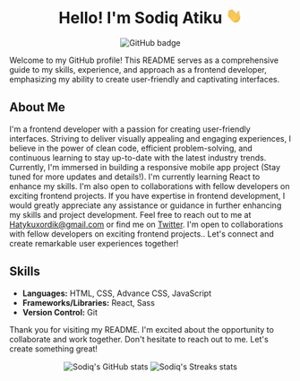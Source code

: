 <div align="center">
<h1>Hello! I'm Sodiq Atiku <img src="https://github.com/salonigupta1/salonigupta1/blob/master/Assets/Hi.gif" width="29px"></h1> 
<img src="https://img.shields.io/github/followers/Hatykuxordik?label=Followers&logo=GitHub&style=for-the-badge" alt="GitHub badge" />
</div>

<p>Welcome to my GitHub profile! This README serves as a comprehensive guide to my skills, experience, and approach as a frontend developer, emphasizing my ability to create user-friendly and captivating interfaces.</p>

<h2>About Me</h2>
<p> I'm a frontend developer with a passion for creating user-friendly interfaces. Striving to deliver visually appealing and engaging experiences, I believe in the power of clean code, efficient problem-solving, and continuous learning to stay up-to-date with the latest industry trends. Currently, I'm immersed in building a responsive mobile app project (Stay tuned for more updates and details!). I'm currently learning React to enhance my skills. I'm also open to collaborations with fellow developers on exciting frontend projects. If you have expertise in frontend development, I would greatly appreciate any assistance or guidance in further enhancing my skills and project development. Feel free to reach out to me at <a href="mailto:hatykuxordik@gmail.com" class="text">Hatykuxordik@gmail.com</a> or find me on <a href="https://twitter.com/saprime_tech" class="text" target="display">Twitter</a>. I'm open to collaborations with fellow developers on exciting frontend projects.. Let's connect and create remarkable user experiences together!</p>

<h2>Skills</h2>
<ul>
  <li><strong>Languages:</strong> HTML, CSS, Advance CSS, JavaScript</li>
  <li><strong>Frameworks/Libraries:</strong> React, Sass</li>
  <li><strong>Version Control:</strong> Git</li>
</ul>

<p>Thank you for visiting my README. I'm excited about the opportunity to collaborate and work together. Don't hesitate to reach out to me. Let's create something great!</p>

<div align="center">
  <img align="center"  src="https://github-readme-stats.vercel.app/api?username=hatykuxordik&amp;show_icons=true&theme=tokyonight"&amp;include_all_commits=true&amp;hide_border=true" style="width: 48%;" alt="Sodiq's GitHub stats"/>
<img align="center"  src="https://github-readme-streak-stats.herokuapp.com/?user=hatykuxordik&theme=tokyonight&hide_border=true" style="width: 38%; "alt="Sodiq's Streaks stats"/>  
  
</div>



<!--
**Hatykuxordik/Hatykuxordik** is a ✨ _special_ ✨ repository because its `README.md` (this file) appears on your GitHub profile.

Here are some ideas to get you started:

- 🔭 I’m currently working on ...
- 🌱 I’m currently learning ...
- 👯 I’m looking to collaborate on ...
- 🤔 I’m looking for help with ...
- 💬 Ask me about ...
- 📫 How to reach me: ...
- 😄 Pronouns: ...
- ⚡ Fun fact: ...
-->
